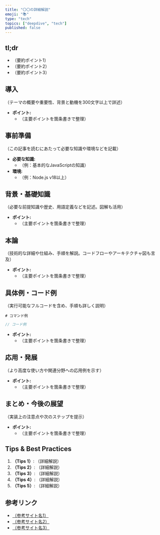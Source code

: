 ```yaml
---
title: "〇〇の詳細解説"
emoji: "📚"
type: "tech"
topics: ["deepdive", "tech"]
published: false
---
```


## tl;dr

- （要約ポイント1）
- （要約ポイント2）
- （要約ポイント3）

## 導入

（テーマの概要や重要性、背景と動機を300文字以上で詳述）

- **ポイント:**
  - （主要ポイントを箇条書きで整理）

## 事前準備

（この記事を読むにあたって必要な知識や環境などを記載）

- **必要な知識:**
  - （例：基本的なJavaScriptの知識）
- **環境:**
  - （例：Node.js v18以上）

## 背景・基礎知識

（必要な前提知識や歴史、用語定義などを記述。図解も活用）

- **ポイント:**
  - （主要ポイントを箇条書きで整理）

## 本論

（技術的な詳細や仕組み、手順を解説。コードフローやアーキテクチャ図も言及）

- **ポイント:**
  - （主要ポイントを箇条書きで整理）

## 具体例・コード例

（実行可能なフルコードを含め、手順も詳しく説明）

```shell
# コマンド例
```

```typescript
// コード例
```

- **ポイント:**
  - （主要ポイントを箇条書きで整理）

## 応用・発展

（より高度な使い方や関連分野への応用例を示す）

- **ポイント:**
  - （主要ポイントを箇条書きで整理）

## まとめ・今後の展望

（実装上の注意点や次のステップを提示）

- **ポイント:**
  - （主要ポイントを箇条書きで整理）

## Tips & Best Practices

1.  **（Tips 1）**: （詳細解説）
2.  **（Tips 2）**: （詳細解説）
3.  **（Tips 3）**: （詳細解説）
4.  **（Tips 4）**: （詳細解説）
5.  **（Tips 5）**: （詳細解説）

## 参考リンク

-   [（参考サイト名1）](（URL1）)
-   [（参考サイト名2）](（URL2）)
-   [（参考サイト名3）](（URL3）)
